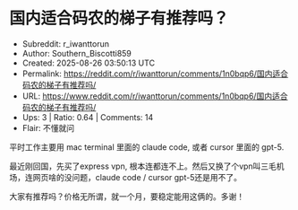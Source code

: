 # 国内适合码农的梯子有推荐吗？

- Subreddit: r_iwanttorun
- Author: Southern_Biscotti859
- Created: 2025-08-26 03:50:13 UTC
- Permalink: https://reddit.com/r/iwanttorun/comments/1n0bqp6/国内适合码农的梯子有推荐吗/
- URL: https://www.reddit.com/r/iwanttorun/comments/1n0bqp6/国内适合码农的梯子有推荐吗/
- Ups: 3 | Ratio: 0.64 | Comments: 14
- Flair: 不懂就问


平时工作主要用 mac terminal 里面的 claude code, 或者 cursor 里面的
gpt-5.

最近刚回国，先买了express vpn,
根本连都连不上。然后又换了个vpn叫三毛机场，连网页啥的没问题，claude code
/ cursor gpt-5还是用不了。

大家有推荐吗？价格无所谓，就一个月，要稳定能用这俩的。多谢！

